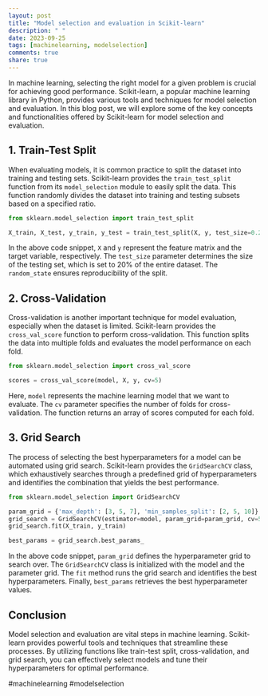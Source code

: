 ```yaml
---
layout: post
title: "Model selection and evaluation in Scikit-learn"
description: " "
date: 2023-09-25
tags: [machinelearning, modelselection]
comments: true
share: true
---
```


In machine learning, selecting the right model for a given problem is crucial for achieving good performance. Scikit-learn, a popular machine learning library in Python, provides various tools and techniques for model selection and evaluation. In this blog post, we will explore some of the key concepts and functionalities offered by Scikit-learn for model selection and evaluation.

## 1. Train-Test Split

When evaluating models, it is common practice to split the dataset into training and testing sets. Scikit-learn provides the `train_test_split` function from its `model_selection` module to easily split the data. This function randomly divides the dataset into training and testing subsets based on a specified ratio.

```python
from sklearn.model_selection import train_test_split

X_train, X_test, y_train, y_test = train_test_split(X, y, test_size=0.2, random_state=42)
```

In the above code snippet, `X` and `y` represent the feature matrix and the target variable, respectively. The `test_size` parameter determines the size of the testing set, which is set to 20% of the entire dataset. The `random_state` ensures reproducibility of the split.

## 2. Cross-Validation

Cross-validation is another important technique for model evaluation, especially when the dataset is limited. Scikit-learn provides the `cross_val_score` function to perform cross-validation. This function splits the data into multiple folds and evaluates the model performance on each fold.

```python
from sklearn.model_selection import cross_val_score

scores = cross_val_score(model, X, y, cv=5)
```

Here, `model` represents the machine learning model that we want to evaluate. The `cv` parameter specifies the number of folds for cross-validation. The function returns an array of scores computed for each fold.

## 3. Grid Search

The process of selecting the best hyperparameters for a model can be automated using grid search. Scikit-learn provides the `GridSearchCV` class, which exhaustively searches through a predefined grid of hyperparameters and identifies the combination that yields the best performance.

```python
from sklearn.model_selection import GridSearchCV

param_grid = {'max_depth': [3, 5, 7], 'min_samples_split': [2, 5, 10]}
grid_search = GridSearchCV(estimator=model, param_grid=param_grid, cv=5)
grid_search.fit(X_train, y_train)

best_params = grid_search.best_params_
```

In the above code snippet, `param_grid` defines the hyperparameter grid to search over. The `GridSearchCV` class is initialized with the model and the parameter grid. The `fit` method runs the grid search and identifies the best hyperparameters. Finally, `best_params` retrieves the best hyperparameter values.

## Conclusion

Model selection and evaluation are vital steps in machine learning. Scikit-learn provides powerful tools and techniques that streamline these processes. By utilizing functions like train-test split, cross-validation, and grid search, you can effectively select models and tune their hyperparameters for optimal performance.

#machinelearning #modelselection